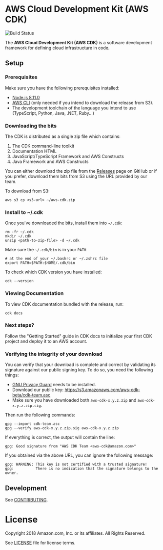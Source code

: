 # AWS Cloud Development Kit (AWS CDK)

![Build Status](https://codebuild.us-east-1.amazonaws.com/badges?uuid=eyJlbmNyeXB0ZWREYXRhIjoiRUlEQk1UWVhQRDduSy9iWWtpa012bmJSU0t2aXpCeEtTT2VpWDhlVmxldVU0ZXBoSzRpdTk1cGNNTThUaUtYVU5BMVZnd1ZhT2FTMWZjNkZ0RE5hSlpNPSIsIml2UGFyYW1ldGVyU3BlYyI6IllIUjJNUEZKY3NqYnR6S3EiLCJtYXRlcmlhbFNldFNlcmlhbCI6MX0%3D&branch=master)

The **AWS Cloud Development Kit (AWS CDK)** is a software development framework
for defining cloud infrastructure in code.

## Setup

### Prerequisites

Make sure you have the following prerequisites installed:

* [Node.js 8.11.0](https://nodejs.org/download/release/v8.11.0/)
* [AWS CLI](https://aws.amazon.com/cli/) (only needed if you intend to download the release from S3).
* The development toolchain of the language you intend to use (TypeScript,
  Python, Java, .NET, Ruby...)

### Downloading the bits

The CDK is distributed as a single zip file which contains:

1. The CDK command-line toolkit
2. Documentation HTML
2. JavaScript/TypeScript Framework and AWS Constructs
3. Java Framework and AWS Constructs

You can either download the zip file from the
[Releases](http://github.com/awslabs/aws-cdk/releases) page on GitHub or if you
prefer, download them bits from S3 using the URL provided by our team.

To download from S3:

```shell
aws s3 cp <s3-url> ~/aws-cdk.zip
```

### Install to ~/.cdk

Once you've downloaded the bits, install them into `~/.cdk`:

```shell
rm -fr ~/.cdk
mkdir ~/.cdk
unzip <path-to-zip-file> -d ~/.cdk
```

Make sure the `~/.cdk/bin` is in your `PATH`

```shell
# at the end of your ~/.bashrc or ~/.zshrc file
export PATH=$PATH:$HOME/.cdk/bin
```

To check which CDK version you have installed:

```shell
cdk --version
```

### Viewing Documentation

To view CDK documentation bundled with the release, run:

```shell
cdk docs
```

### Next steps?

Follow the "Getting Started" guide in CDK docs to initialize your first CDK
project and deploy it to an AWS account.

### Verifying the integrity of your download

You can verify that your download is complete and correct by validating
its signature against our public signing key. To do so, you need
the following things:

* [GNU Privacy Guard](https://gnupg.org/) needs to be installed.
* Download our public key: https://s3.amazonaws.com/aws-cdk-beta/cdk-team.asc
* Make sure you have downloaded both `aws-cdk-x.y.z.zip`
  and `aws-cdk-x.y.z.zip.sig`.

Then run the following commands:

```shell
gpg --import cdk-team.asc
gpg --verify aws-cdk-x.y.z.zip.sig aws-cdk-x.y.z.zip
```

If everything is correct, the output will contain the line:

```
gpg: Good signature from "AWS CDK Team <aws-cdk@amazon.com>"
```

If you obtained via the above URL, you can ignore the following message:

```
gpg: WARNING: This key is not certified with a trusted signature!
gpg:          There is no indication that the signature belongs to the owner.
```

## Development

See [CONTRIBUTING](./CONTRIBUTING.md).

# License

Copyright 2018 Amazon.com, Inc. or its affiliates. All Rights Reserved.

See [LICENSE](./LICENSE.md) file for license terms.
